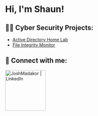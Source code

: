 <h1>Hi, I'm Shaun! <br/></h1>

<h2>👨‍💻 Cyber Security Projects:</h2>

- [Active Directory Home Lab ](https://github.com/Shaun-Simon/ActiveDirectoryHomeLab)
- [File Integrity Monitor](https://github.com/Shaun-Simon/File-Integrity-Monitor)

<h2> 🤳 Connect with me:</h2>

[<img align="left" alt="JoshMadakor | LinkedIn" width="130px" src="https://content.linkedin.com/content/dam/me/business/en-us/amp/brand-site/v2/bg/LI-Logo.svg.original.svg" />][linkedin]

[linkedin]: https://linkedin.com/in/shaunsimon1

